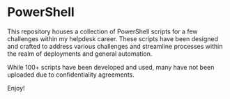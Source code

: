 # PowerShell

This repository houses a collection of PowerShell scripts for a few challenges within my helpdesk career. These scripts have been designed and crafted to address various challenges and streamline processes within the realm of deployments and general automation.

While 100+ scripts have been developed and used, many have not been uploaded due to confidentiality agreements.

Enjoy!
